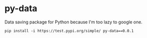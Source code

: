 # py-data
Data saving package for Python because I'm too lazy to google one.

``` 
pip install -i https://test.pypi.org/simple/ py-data==0.0.1
```
